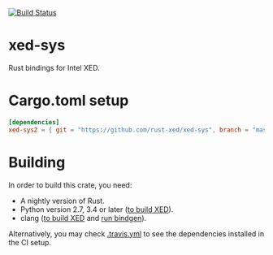 [![Build Status](https://travis-ci.com/Phantomical/xed-sys.svg?branch=master)](https://travis-ci.com/Phantomical/xed-sys)

# xed-sys
Rust bindings for Intel XED.

# Cargo.toml setup

```toml
[dependencies]
xed-sys2 = { git = "https://github.com/rust-xed/xed-sys", branch = "master" }
```

# Building

In order to build this crate, you need:
* A nightly version of Rust.
* Python version 2.7, 3.4 or later ([to build XED](https://intelxed.github.io/build-manual/)).
* clang ([to build XED](https://intelxed.github.io/build-manual/) and [run bindgen](https://rust-lang.github.io/rust-bindgen/requirements.html#requirements)).

Alternatively, you may check [.travis.yml](.travis.yml) to see the dependencies installed in the CI setup.

